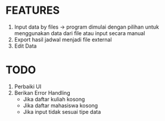 # FEATURES
  1. Input data by files -> program dimulai dengan pilihan untuk menggunakan data dari file atau input secara manual
  2. Export hasil jadwal menjadi file external
  3. Edit Data

# TODO
  1. Perbaiki UI
  2. Berikan Error Handling
      * Jika daftar kuliah kosong
      * Jika daftar mahasiswa kosong
      * Jika input tidak sesuai tipe data